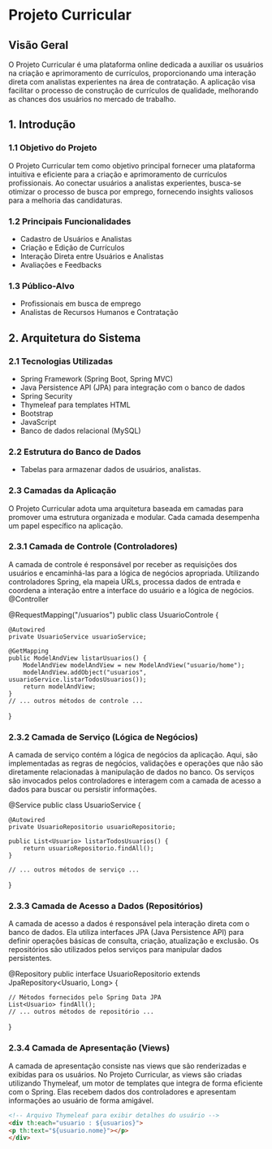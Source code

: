 # Projeto Curricular
 
## Visão Geral
 
O Projeto Curricular é uma plataforma online dedicada a auxiliar os usuários na criação e aprimoramento de currículos, proporcionando uma interação direta com analistas experientes na área de contratação. A aplicação visa facilitar o processo de construção de currículos de qualidade, melhorando as chances dos usuários no mercado de trabalho.
 
## 1. Introdução
 
### 1.1 Objetivo do Projeto
 
O Projeto Curricular tem como objetivo principal fornecer uma plataforma intuitiva e eficiente para a criação e aprimoramento de currículos profissionais. Ao conectar usuários a analistas experientes, busca-se otimizar o processo de busca por emprego, fornecendo insights valiosos para a melhoria das candidaturas.
 
### 1.2 Principais Funcionalidades
 
- Cadastro de Usuários e Analistas
- Criação e Edição de Currículos
- Interação Direta entre Usuários e Analistas
- Avaliações e Feedbacks
 
### 1.3 Público-Alvo
 
- Profissionais em busca de emprego
- Analistas de Recursos Humanos e Contratação
 
## 2. Arquitetura do Sistema
 
### 2.1 Tecnologias Utilizadas
 
- Spring Framework (Spring Boot, Spring MVC)
- Java Persistence API (JPA) para integração com o banco de dados
- Spring Security
- Thymeleaf para templates HTML
- Bootstrap
- JavaScript
- Banco de dados relacional (MySQL)
 
### 2.2 Estrutura do Banco de Dados
 
- Tabelas para armazenar dados de usuários, analistas.
 
### 2.3 Camadas da Aplicação
 
O Projeto Curricular adota uma arquitetura baseada em camadas para promover uma estrutura organizada e modular. Cada camada desempenha um papel específico na aplicação.
 
### 2.3.1 Camada de Controle (Controladores)
A camada de controle é responsável por receber as requisições dos usuários e encaminhá-las para a lógica de negócios apropriada. Utilizando controladores Spring, ela mapeia URLs, processa dados de entrada e coordena a interação entre a interface do usuário e a lógica de negócios.
@Controller
 
@RequestMapping("/usuarios")
public class UsuarioControle {
 
    @Autowired
    private UsuarioService usuarioService;
 
    @GetMapping
    public ModelAndView listarUsuarios() {
        ModelAndView modelAndView = new ModelAndView("usuario/home");
        modelAndView.addObject("usuarios", usuarioService.listarTodosUsuarios());
        return modelAndView;
    }
    // ... outros métodos de controle ...
}
### 2.3.2 Camada de Serviço (Lógica de Negócios)
A camada de serviço contém a lógica de negócios da aplicação. Aqui, são implementadas as regras de negócios, validações e operações que não são diretamente relacionadas à manipulação de dados no banco. Os serviços são invocados pelos controladores e interagem com a camada de acesso a dados para buscar ou persistir informações.
 
@Service
public class UsuarioService {
 
    @Autowired
    private UsuarioRepositorio usuarioRepositorio;
 
    public List<Usuario> listarTodosUsuarios() {
        return usuarioRepositorio.findAll();
    }
 
    // ... outros métodos de serviço ...
}
 
### 2.3.3 Camada de Acesso a Dados (Repositórios)
A camada de acesso a dados é responsável pela interação direta com o banco de dados. Ela utiliza interfaces JPA (Java Persistence API) para definir operações básicas de consulta, criação, atualização e exclusão. Os repositórios são utilizados pelos serviços para manipular dados persistentes.
 
@Repository
public interface UsuarioRepositorio extends JpaRepository<Usuario, Long> {
 
    // Métodos fornecidos pelo Spring Data JPA
    List<Usuario> findAll();
    // ... outros métodos de repositório ...
}
 
### 2.3.4 Camada de Apresentação (Views)
A camada de apresentação consiste nas views que são renderizadas e exibidas para os usuários. No Projeto Curricular, as views são criadas utilizando Thymeleaf, um motor de templates que integra de forma eficiente com o Spring. Elas recebem dados dos controladores e apresentam informações ao usuário de forma amigável.
 
```html
<!-- Arquivo Thymeleaf para exibir detalhes do usuário -->
<div th:each="usuario : ${usuarios}">
<p th:text="${usuario.nome}"></p>
</div>
